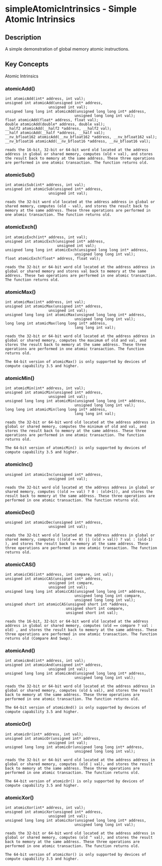 # simpleAtomicIntrinsics - Simple Atomic Intrinsics

## Description

A simple demonstration of global memory atomic instructions.

## Key Concepts

Atomic Intrinsics

### atomicAdd()

    int atomicAdd(int* address, int val);
    unsigned int atomicAdd(unsigned int* address,
                        unsigned int val);
    unsigned long long int atomicAdd(unsigned long long int* address,
                                    unsigned long long int val);
    float atomicAdd(float* address, float val);
    double atomicAdd(double* address, double val);
    __half2 atomicAdd(__half2 *address, __half2 val);
    __half atomicAdd(__half *address, __half val);
    __nv_bfloat162 atomicAdd(__nv_bfloat162 *address, __nv_bfloat162 val);
    __nv_bfloat16 atomicAdd(__nv_bfloat16 *address, __nv_bfloat16 val);

    reads the 16-bit, 32-bit or 64-bit word old located at the address address in global or shared memory, computes (old + val), and stores the result back to memory at the same address. These three operations are performed in one atomic transaction. The function returns old. 

### atomicSub()

    int atomicSub(int* address, int val);
    unsigned int atomicSub(unsigned int* address,
                        unsigned int val);

    reads the 32-bit word old located at the address address in global or shared memory, computes (old - val), and stores the result back to memory at the same address. These three operations are performed in one atomic transaction. The function returns old.

### atomicExch()

    int atomicExch(int* address, int val);
    unsigned int atomicExch(unsigned int* address,
                            unsigned int val);
    unsigned long long int atomicExch(unsigned long long int* address,
                                    unsigned long long int val);
    float atomicExch(float* address, float val);

    reads the 32-bit or 64-bit word old located at the address address in global or shared memory and stores val back to memory at the same address. These two operations are performed in one atomic transaction. The function returns old.


### atomicMax()

    int atomicMax(int* address, int val);
    unsigned int atomicMax(unsigned int* address,
                        unsigned int val);
    unsigned long long int atomicMax(unsigned long long int* address,
                                    unsigned long long int val);
    long long int atomicMax(long long int* address,
                                    long long int val);

    reads the 32-bit or 64-bit word old located at the address address in global or shared memory, computes the maximum of old and val, and stores the result back to memory at the same address. These three operations are performed in one atomic transaction. The function returns old.

    The 64-bit version of atomicMax() is only supported by devices of compute capability 3.5 and higher.


### atomicMin()

    int atomicMin(int* address, int val);
    unsigned int atomicMin(unsigned int* address,
                        unsigned int val);
    unsigned long long int atomicMin(unsigned long long int* address,
                                    unsigned long long int val);
    long long int atomicMin(long long int* address,
                                    long long int val);

    reads the 32-bit or 64-bit word old located at the address address in global or shared memory, computes the minimum of old and val, and stores the result back to memory at the same address. These three operations are performed in one atomic transaction. The function returns old.

    The 64-bit version of atomicMin() is only supported by devices of compute capability 3.5 and higher.


### atomicInc()

    unsigned int atomicInc(unsigned int* address,
                        unsigned int val);

    reads the 32-bit word old located at the address address in global or shared memory, computes ((old >= val) ? 0 : (old+1)), and stores the result back to memory at the same address. These three operations are performed in one atomic transaction. The function returns old.

### atomicDec()

    unsigned int atomicDec(unsigned int* address,
                        unsigned int val);

    reads the 32-bit word old located at the address address in global or shared memory, computes (((old == 0) || (old > val)) ? val : (old-1) ), and stores the result back to memory at the same address. These three operations are performed in one atomic transaction. The function returns old.


### atomicCAS()

    int atomicCAS(int* address, int compare, int val);
    unsigned int atomicCAS(unsigned int* address,
                        unsigned int compare,
                        unsigned int val);
    unsigned long long int atomicCAS(unsigned long long int* address,
                                    unsigned long long int compare,
                                    unsigned long long int val);
    unsigned short int atomicCAS(unsigned short int *address, 
                                unsigned short int compare, 
                                unsigned short int val);

    reads the 16-bit, 32-bit or 64-bit word old located at the address address in global or shared memory, computes (old == compare ? val : old) , and stores the result back to memory at the same address. These three operations are performed in one atomic transaction. The function returns old (Compare And Swap).


### atomicAnd()

    int atomicAnd(int* address, int val);
    unsigned int atomicAnd(unsigned int* address,
                        unsigned int val);
    unsigned long long int atomicAnd(unsigned long long int* address,
                                    unsigned long long int val);

    reads the 32-bit or 64-bit word old located at the address address in global or shared memory, computes (old & val), and stores the result back to memory at the same address. These three operations are performed in one atomic transaction. The function returns old.

    The 64-bit version of atomicAnd() is only supported by devices of compute capability 3.5 and higher.

### atomicOr()

    int atomicOr(int* address, int val);
    unsigned int atomicOr(unsigned int* address,
                        unsigned int val);
    unsigned long long int atomicOr(unsigned long long int* address,
                                    unsigned long long int val);

    reads the 32-bit or 64-bit word old located at the address address in global or shared memory, computes (old | val), and stores the result back to memory at the same address. These three operations are performed in one atomic transaction. The function returns old.

    The 64-bit version of atomicOr() is only supported by devices of compute capability 3.5 and higher.

### atomicXor()

    int atomicXor(int* address, int val);
    unsigned int atomicXor(unsigned int* address,
                        unsigned int val);
    unsigned long long int atomicXor(unsigned long long int* address,
                                    unsigned long long int val);

    reads the 32-bit or 64-bit word old located at the address address in global or shared memory, computes (old ^ val), and stores the result back to memory at the same address. These three operations are performed in one atomic transaction. The function returns old.

    The 64-bit version of atomicXor() is only supported by devices of compute capability 3.5 and higher.
